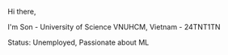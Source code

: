 Hi there,

I'm Son - University of Science VNUHCM, Vietnam - 24TNT1TN

Status: Unemployed, Passionate about ML
